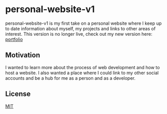 # personal-website-v1

personal-website-v1 is my first take on a personal website where I keep up to date information about myself, my projects and links to other areas of interest. This version is no longer live, check out my new version here: [portfolio]([https://github.com/brianrclow/personal-website-v2/](https://github.com/brianrclow/portfolio))

## Motivation

I wanted to learn more about the process of web development and how to host a website. I also wanted a place where I could link to my other social accounts and be a hub for me as a person and as a developer.


## License
[MIT](LICENSE)
